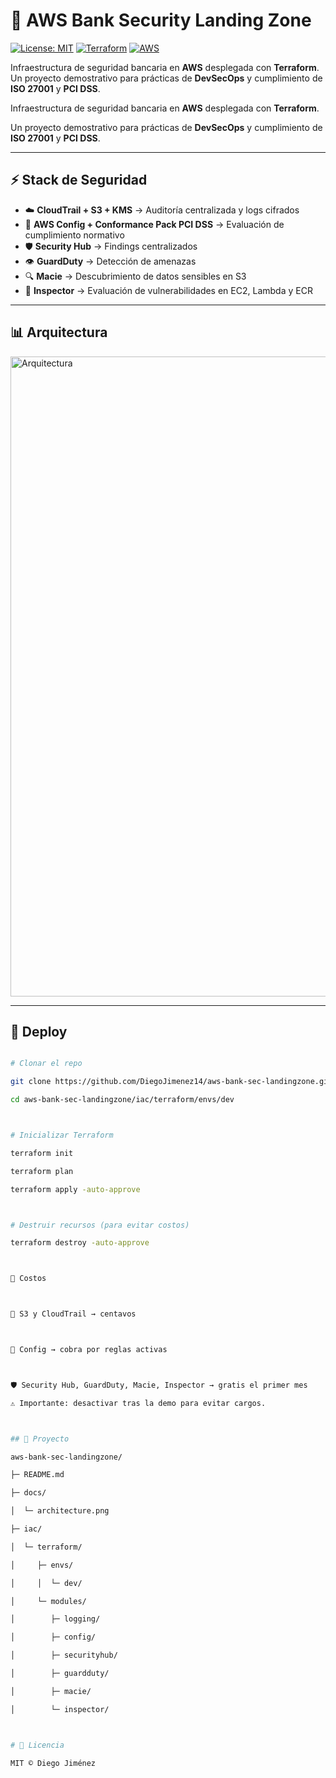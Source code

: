 # 🏦 AWS Bank Security Landing Zone  

[![License: MIT](https://img.shields.io/badge/License-MIT-yellow.svg)](LICENSE)
[![Terraform](https://img.shields.io/badge/IaC-Terraform-blue.svg)](https://www.terraform.io/)
[![AWS](https://img.shields.io/badge/Cloud-AWS-orange.svg)](https://aws.amazon.com/)

Infraestructura de seguridad bancaria en **AWS** desplegada con **Terraform**.  
Un proyecto demostrativo para prácticas de **DevSecOps** y cumplimiento de **ISO 27001** y **PCI DSS**.  




Infraestructura de seguridad bancaria en **AWS** desplegada con **Terraform**.  

Un proyecto demostrativo para prácticas de **DevSecOps** y cumplimiento de **ISO 27001** y **PCI DSS**.  



---



## ⚡ Stack de Seguridad  


- ☁️ **CloudTrail + S3 + KMS** → Auditoría centralizada y logs cifrados  
- 📏 **AWS Config + Conformance Pack PCI DSS** → Evaluación de cumplimiento normativo  
- 🛡 **Security Hub** → Findings centralizados  
- 👁 **GuardDuty** → Detección de amenazas  
- 🔍 **Macie** → Descubrimiento de datos sensibles en S3  
- 🧪 **Inspector** → Evaluación de vulnerabilidades en EC2, Lambda y ECR  



---



## 📊 Arquitectura  

<img width="1536" height="1024" alt="Arquitectura" src="https://github.com/user-attachments/assets/2c5141f1-0281-4f38-b12e-6671e63d2c85" />





---



## 🚀 Deploy  



```bash

# Clonar el repo

git clone https://github.com/DiegoJimenez14/aws-bank-sec-landingzone.git

cd aws-bank-sec-landingzone/iac/terraform/envs/dev



# Inicializar Terraform

terraform init

terraform plan

terraform apply -auto-approve



# Destruir recursos (para evitar costos)

terraform destroy -auto-approve



💸 Costos



💾 S3 y CloudTrail → centavos



📏 Config → cobra por reglas activas



🛡 Security Hub, GuardDuty, Macie, Inspector → gratis el primer mes

⚠️ Importante: desactivar tras la demo para evitar cargos.



## 📂 Proyecto

aws-bank-sec-landingzone/

├─ README.md

├─ docs/

│  └─ architecture.png

├─ iac/

│  └─ terraform/

│     ├─ envs/

│     │  └─ dev/

│     └─ modules/

│        ├─ logging/

│        ├─ config/

│        ├─ securityhub/

│        ├─ guardduty/

│        ├─ macie/

│        └─ inspector/



# 📜 Licencia

MIT © Diego Jiménez



